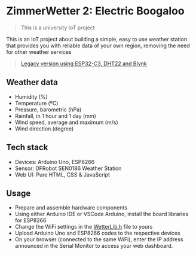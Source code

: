 # ZimmerWetter 2: Electric Boogaloo

> This is a university IoT project

This is an IoT project about building a simple, easy to use weather station that provides you with reliable data of your own region, removing the need for other weather services

> [Legacy version using ESP32-C3, DHT22 and Blynk](./esp32-c3/)

## Weather data

- Humidity (%)
- Temperature (ºC)
- Pressure, barometric (hPa)
- Rainfall, in 1 hour and 1 day (mm)
- Wind speed, average and maximum (m/s)
- Wind direction (degree)

## Tech stack

- Devices: Arduino Uno, ESP8266
- Sensor: DFRobot SEN0186 Weather Station
- Web UI: Pure HTML, CSS & JavaScript

## Usage

- Prepare and assemble hardware components
- Using either Arduino IDE or VSCode Arduino, install the board libraries for ESP8266
- Change the WiFi settings in the [WetterLib.h](./esp8266/WetterLib.h) file to yours
- Upload Arduino Uno and ESP8266 codes to the respective devices
- On your browser (connected to the same WiFi), enter the IP address announced in the Serial Monitor to access your web dashboard.
